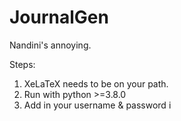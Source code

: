# JournalGen
Nandini's annoying.

Steps:
  1. XeLaTeX needs to be on your path.
  2. Run with python >=3.8.0
  3. Add in your username & password i
